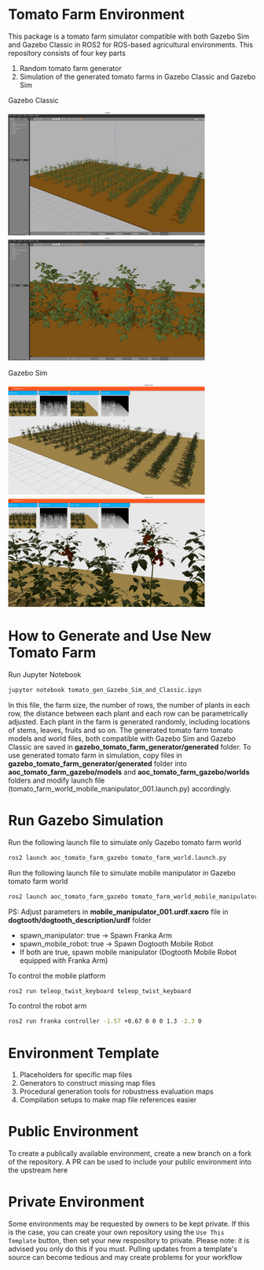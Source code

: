 # Tomato Farm Environment
This package is a tomato farm simulator compatible with both Gazebo Sim and Gazebo Classic in ROS2 for ROS-based agricultural environments. This repository consists of four key parts

1) Random tomato farm generator
2) Simulation of the generated tomato farms in Gazebo Classic and Gazebo Sim

Gazebo Classic 

<img src="docs/GazeboClassic_Farm01.png" width="400" > <img src="docs/GazeboClassic_Farm02.png" width="400" >

<!-- ![Gazebo Classic - Tomato Farm Entire Field](docs/GazeboClassic_Farm01.png?raw=true )
![Gazebo Classic - Tomato Farm Close-up View](docs/GazeboClassic_Farm02.png?raw=true )-->

Gazebo Sim

<!-- ![Gazebo Sim - Tomato Farm Entire Field](docs/GazeboSim_Farm01.png?raw=true )
![Gazebo Sim - Tomato Farm Close-up View](docs/GazeboSim_Farm02.png?raw=true )-->

<img src="docs/GazeboSim_Farm01.png" width="400" > <img src="docs/GazeboSim_Farm02.png" width="400" >

# How to Generate and Use New Tomato Farm

Run Jupyter Notebook

```bash
jupyter notebook tomato_gen_Gazebo_Sim_and_Classic.ipyn
```

In this file, the farm size, the number of rows, the number of plants in each row, the distance between each plant and each row can be parametrically adjusted. Each plant in the farm is generated randomly, including locations of stems, leaves, fruits and so on. The generated tomato farm tomato models and world files, both compatible with Gazebo Sim and Gazebo Classic are saved in **gazebo_tomato_farm_generator/generated** folder. To use generated tomato farm in simulation, copy files in **gazebo_tomato_farm_generator/generated** folder into **aoc_tomato_farm_gazebo/models** and **aoc_tomato_farm_gazebo/worlds** folders and modify launch file (tomato_farm_world_mobile_manipulator_001.launch.py) accordingly.

# Run Gazebo Simulation

Run the following launch file to simulate only Gazebo tomato farm world

```bash
ros2 launch aoc_tomato_farm_gazebo tomato_farm_world.launch.py
```

Run the following launch file to simulate mobile manipulator in Gazebo tomato farm world

```bash
ros2 launch aoc_tomato_farm_gazebo tomato_farm_world_mobile_manipulator_001.launch.py 
```

PS: Adjust parameters in **mobile_manipulator_001.urdf.xacro** file in **dogtooth/dogtooth_description/urdf** folder  

* spawn_manipulator: true -> Spawn Franka Arm
* spawn_mobile_robot: true -> Spawn Dogtooth Mobile Robot
* If both are true, spawn mobile manipulator (Dogtooth Mobile Robot equipped with Franka Arm)

To control the mobile platform 

```bash
ros2 run teleop_twist_keyboard teleop_twist_keyboard
```

To control the robot arm

```bash
ros2 run franka controller -1.57 +0.67 0 0 0 1.3 -2.3 0
```

# Environment Template
1) Placeholders for specific map files
2) Generators to construct missing map files
3) Procedural generation tools for robustness evaluation maps
4) Compilation setups to make map file references easier

# Public Environment
To create a publically available environment, create a new branch on a fork of the repository. A PR can be used to include your public environment into the upstream here

# Private Environment
Some environments may be requested by owners to be kept private. If this is the case, you can create your own repository using the `Use This Template` button, then set your new respository to private. Please note: it is advised you only do this if you must. Pulling updates from a template's source can become tedious and may create problems for your workflow

